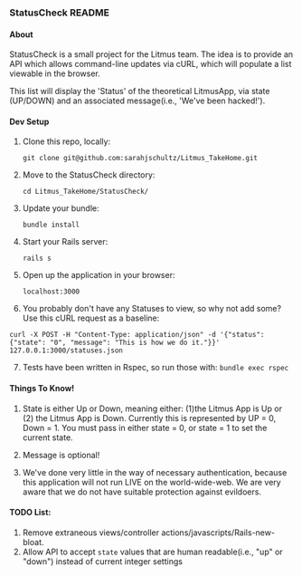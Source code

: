 ### StatusCheck README

#### About
StatusCheck is a small project for the Litmus team. The idea is to provide an API which allows command-line updates via cURL, which will populate a list viewable in the browser.

This list will display the 'Status' of the theoretical LitmusApp, via state (UP/DOWN) and an associated message(i.e., 'We've been hacked!').

#### Dev Setup
1. Clone this repo, locally:<p>
`git clone git@github.com:sarahjschultz/Litmus_TakeHome.git`
2. Move to the StatusCheck directory:<p>
`cd Litmus_TakeHome/StatusCheck/`
3. Update your bundle:<p>
`bundle install`
4. Start your Rails server:<p>
`rails s`
5. Open up the application in your browser:<p>
`localhost:3000`
6. You probably don't have any Statuses to view, so why not add some? Use this cURL request as a baseline:<p>
```
curl -X POST -H "Content-Type: application/json" -d '{"status": {"state": "0", "message": "This is how we do it."}}' 127.0.0.1:3000/statuses.json
```
7. Tests have been written in Rspec, so run those with:
`bundle exec rspec`

#### Things To Know!
1. State is either Up or Down, meaning either: (1)the Litmus App is Up or (2) the Litmus App is Down. Currently this is represented by UP = 0, Down = 1. You must pass in either state = 0, or state = 1 to set the current state.

2. Message is optional!

3. We've done very little in the way of necessary authentication, because this application will not run LIVE on the world-wide-web. We are very aware that we do not have suitable protection against evildoers.

#### TODO List:
1. Remove extraneous views/controller actions/javascripts/Rails-new-bloat.
2. Allow API to accept `state` values that are human readable(i.e., "up" or "down") instead of current integer settings


